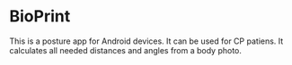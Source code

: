 # BioPrint
This is a posture app for Android devices. It can be used for CP patiens. It calculates all needed distances and angles from 
a body photo.
